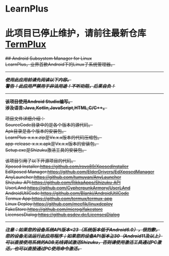 # LearnPlus
# 此项目已停止维护，请前往最新仓库[TermPlux](https://github.com/TermPlux/TermPlux-App)
~~## Android Subsystem Manager for Linux~~  
~~LearnPlus，业界首款Android下的Linux子系统管理器。~~  
****************************************************************************  
~~***使用此应用前请先阅读以下内容。***~~  
~~***警告！此应用严禁用于非法用途！不听劝阻，后果自负！***~~  
****************************************************************************  
~~**该项目使用Android Studio编写。**~~  
~~**涉及语言:Java,Kotlin,JavaScript,HTML,C/C++。**~~  

~~项目文件详细介绍：~~  
~~SourceCode目录中的是各个版本的源代码。~~  
~~Apk目录是各个版本的安装包。~~  
~~LearnPlus-x.x.x.zip是Vx.x.x版本的代码压缩包。~~  
~~app-release-x.x.x.apk是Vx.x.x版本的安装包。~~  
~~Setup.exe是Shizuku激活工具的安装包。~~  

~~该项目引用了以下开源项目的代码。~~  
~~Xposed Installer:https://github.com/rovo89/XposedInstaller~~  
~~EdXposed Manager:https://github.com/ElderDrivers/EdXposedManager~~   
~~AnyLauncher:https://github.com/tumuyan/AnyLauncher~~  
~~Shizuku-API:https://github.com/RikkaApps/Shizuku-API~~  
~~UserLAnd:https://github.com/CypherpunkArmory/UserLAnd~~  
~~AndroidUtilCode:https://github.com/Blankj/AndroidUtilCode~~  
~~Termux App:https://github.com/termux/termux-app~~  
~~Linux Deploy:https://github.com/meefik/linuxdeploy~~  
~~FakeStore:https://github.com/microg/fakestore~~  
~~LicensesDialog:https://github.psdev.de/LicensesDialog~~  
**************************************************************************** 
~~***注意：如果您的设备系统API版本<23（系统版本低于Android6.0），很抱歉，您的设备无法运行此应用程序；如果您的设备API版本≧30（Android11及以上）可以直接使用系统的ADB无线调试激活Shizuku，否则请使用激活工具通过PC激活，也可以直接通过PC使用命令激活。***~~  
